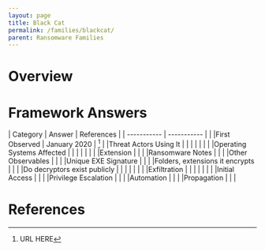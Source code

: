 ```yaml
---
layout: page
title: Black Cat
permalink: /families/blackcat/
parent: Ransomware Families
---
```


# Overview

# Framework Answers

| Category | Answer | References | 
| ----------- | ----------- | | 
|First Observed | January 2020 | [^1] |
|Threat Actors Using It | | |
| | | |
|Operating Systems Affected | | |
| | | |
|Extension | | |
|Ransomware Notes | | |
|Other Observables | | |
|Unique EXE Signature | | |
|Folders, extensions it encrypts | | |
|Do decryptors exist publicly | | |
| | | |
|Exfiltration | | |
| | | |
|Initial Access | |  |
|Privilege Escalation | | |
|Automation | | |
|Propagation | | |


# References

[^1]: URL HERE





